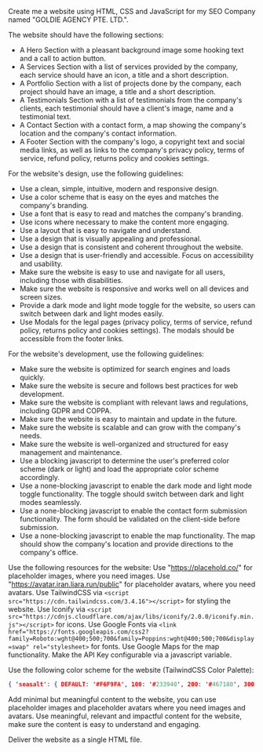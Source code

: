 Create me a website using HTML, CSS and JavaScript for my SEO Company named "GOLDIE AGENCY PTE. LTD.".

The website should have the following sections:
- A Hero Section with a pleasant background image some hooking text and a call to action button.
- A Services Section with a list of services provided by the company, each service should have an icon, a title and a short description.
- A Portfolio Section with a list of projects done by the company, each project should have an image, a title and a short description.
- A Testimonials Section with a list of testimonials from the company's clients, each testimonial should have a client's image, name and a testimonial text.
- A Contact Section with a contact form, a map showing the company's location and the company's contact information.
- A Footer Section with the company's logo, a copyright text and social media links, as well as links to the company's privacy policy, terms of service, refund policy, returns policy and cookies settings.

For the website's design, use the following guidelines:
- Use a clean, simple, intuitive, modern and responsive design.
- Use a color scheme that is easy on the eyes and matches the company's branding.
- Use a font that is easy to read and matches the company's branding.
- Use icons where necessary to make the content more engaging.
- Use a layout that is easy to navigate and understand.
- Use a design that is visually appealing and professional.
- Use a design that is consistent and coherent throughout the website.
- Use a design that is user-friendly and accessible. Focus on accessibility and usability.
- Make sure the website is easy to use and navigate for all users, including those with disabilities.
- Make sure the website is responsive and works well on all devices and screen sizes.
- Provide a dark mode and light mode toggle for the website, so users can switch between dark and light modes easily.
- Use Modals for the legal pages (privacy policy, terms of service, refund policy, returns policy and cookies settings). The modals should be accessible from the footer links.

For the website's development, use the following guidelines:
- Make sure the website is optimized for search engines and loads quickly.
- Make sure the website is secure and follows best practices for web development.
- Make sure the website is compliant with relevant laws and regulations, including GDPR and COPPA.
- Make sure the website is easy to maintain and update in the future.
- Make sure the website is scalable and can grow with the company's needs.
- Make sure the website is well-organized and structured for easy management and maintenance.
- Use a blocking javascript to determine the user's preferred color scheme (dark or light) and load the appropriate color scheme accordingly.
- Use a none-blocking javascript to enable the dark mode and light mode toggle functionality. The toggle should switch between dark and light modes seamlessly.
- Use a none-blocking javascript to enable the contact form submission functionality. The form should be validated on the client-side before submission.
- Use a none-blocking javascript to enable the map functionality. The map should show the company's location and provide directions to the company's office.

Use the following resources for the website:
Use "https://placehold.co/" for placeholder images, where you need images.
Use "https://avatar.iran.liara.run/public" for placeholder avatars, where you need avatars.
Use TailwindCSS via `<script src="https://cdn.tailwindcss.com/3.4.16"></script>` for styling the website.
Use Iconify via `<script src="https://cdnjs.cloudflare.com/ajax/libs/iconify/2.0.0/iconify.min.js"></script>` for icons.
Use Google Fonts via `<link href="https://fonts.googleapis.com/css2?family=Roboto:wght@400;500;700&family=Poppins:wght@400;500;700&display=swap" rel="stylesheet>` for fonts.
Use Google Maps for the map functionality. Make the API Key configurable via a javascript variable.

Use the following color scheme for the website (TailwindCSS Color Palette):
```json
{ 'seasalt': { DEFAULT: '#F6F9FA', 100: '#233940', 200: '#467180', 300: '#75a4b3', 400: '#b5ced6', 500: '#f6f9fa', 600: '#f7fafb', 700: '#f9fbfc', 800: '#fbfcfd', 900: '#fdfefe' }, 'french_gray': { DEFAULT: '#AFB1B9', 100: '#222327', 200: '#43454d', 300: '#656874', 400: '#898c99', 500: '#afb1b9', 600: '#c0c1c8', 700: '#d0d1d6', 800: '#dfe0e3', 900: '#eff0f1' }, 'white': { DEFAULT: '#FFFFFF', 100: '#333333', 200: '#666666', 300: '#999999', 400: '#cccccc', 500: '#ffffff', 600: '#ffffff', 700: '#ffffff', 800: '#ffffff', 900: '#ffffff' }, 'raisin_black': { DEFAULT: '#322F40', 100: '#0a0a0d', 200: '#14131a', 300: '#1e1d27', 400: '#292634', 500: '#322f40', 600: '#57516e', 700: '#7c769a', 800: '#a8a4bb', 900: '#d3d1dd' }, 'dodger_blue': { DEFAULT: '#2791F3', 100: '#031d35', 200: '#063a6a', 300: '#09579f', 400: '#0c74d4', 500: '#2791f3', 600: '#51a6f5', 700: '#7dbcf7', 800: '#a8d2fa', 900: '#d4e9fc' } }
```

Add minimal but meaningful content to the website, you can use placeholder images and placeholder avatars where you need images and avatars.
Use meaningful, relevant and impactful content for the website, make sure the content is easy to understand and engaging.

Deliver the website as a single HTML file.